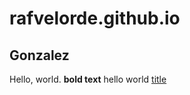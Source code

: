 # rafvelorde.github.io
## Gonzalez
Hello, world.
**bold text** hello world
[title](https://jhs.adnu.edu.ph/pluginfile.php/173231/block_html/content/AdNU-JHS-Calendar.png?time=1697173925814**)
